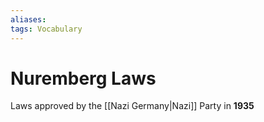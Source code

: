 ```yaml
---
aliases: 
tags: Vocabulary
---
```

# Nuremberg Laws
Laws approved by the [[Nazi Germany|Nazi]] Party in **1935**